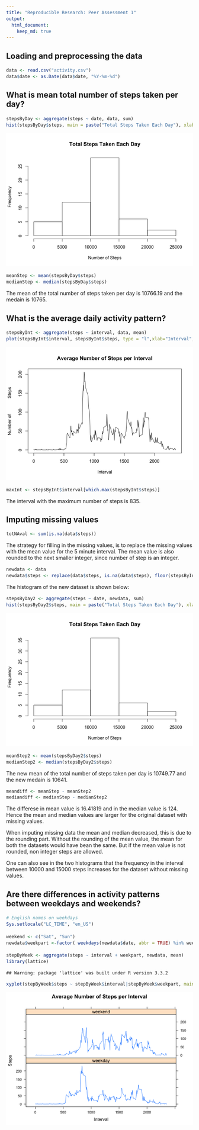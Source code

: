 ```yaml
---
title: "Reproducible Research: Peer Assessment 1"
output: 
  html_document:
    keep_md: true
---
```



## Loading and preprocessing the data

```r
data <- read.csv("activity.csv")
data$date <- as.Date(data$date, "%Y-%m-%d")
```


## What is mean total number of steps taken per day?

```r
stepsByDay <- aggregate(steps ~ date, data, sum)
hist(stepsByDay$steps, main = paste("Total Steps Taken Each Day"), xlab="Number of Steps")
```

![](PA1_template_files/figure-html/unnamed-chunk-1-1.png)<!-- -->

```r
meanStep <- mean(stepsByDay$steps)
medianStep <- median(stepsByDay$steps)
```

The mean of the total number of steps taken per day is 10766.19 and the medain is 10765.

## What is the average daily activity pattern?

```r
stepsByInt <- aggregate(steps ~ interval, data, mean)
plot(stepsByInt$interval, stepsByInt$steps, type = "l",xlab="Interval", ylab="Number of             Steps", main="Average Number of Steps per Interval")
```

![](PA1_template_files/figure-html/unnamed-chunk-2-1.png)<!-- -->

```r
maxInt <- stepsByInt$interval[which.max(stepsByInt$steps)]
```

The interval with the maximum number of steps is 835.

## Imputing missing values

```r
totNAval <- sum(is.na(data$steps))
```

The strategy for filling in the missing values, is to replace the missing values with the mean value for the  5 minute interval. The mean value is also rounded to the next smaller integer, since number of step is an integer.


```r
newdata <- data
newdata$steps <- replace(data$steps, is.na(data$steps), floor(stepsByInt$steps))
```

The histogram of the new dataset is shown below:


```r
stepsByDay2 <- aggregate(steps ~ date, newdata, sum)
hist(stepsByDay2$steps, main = paste("Total Steps Taken Each Day"), xlab="Number of Steps")
```

![](PA1_template_files/figure-html/unnamed-chunk-5-1.png)<!-- -->

```r
meanStep2 <- mean(stepsByDay2$steps)
medianStep2 <- median(stepsByDay2$steps)
```
The new mean of the total number of steps taken per day is 10749.77 and the new medain is 10641.


```r
meandiff <- meanStep - meanStep2
mediandiff <- medianStep - medianStep2
```

The differese in mean value is 16.41819 and in the median value is 124. Hence the mean and median values are larger for the original dataset with missing values.

When imputing missing data the mean and median decreased, this is due to the rounding part. Without the rounding of the mean value, the mean for both the datasets would have bean the same. But if the  mean value is not rounded, non integer steps are allowed.

One can also see in the two histograms that the frequency in the interval between 10000 and 15000 steps increases for the dataset without missing values.

## Are there differences in activity patterns between weekdays and weekends?

```r
# English names on weekdays
Sys.setlocale("LC_TIME", "en_US")

weekend <- c("Sat", "Sun")
newdata$weekpart <-factor( weekdays(newdata$date, abbr = TRUE) %in% weekend, labels=c("weekday", "weekend"))

stepByWeek <- aggregate(steps ~ interval + weekpart, newdata, mean)
library(lattice)
```

```
## Warning: package 'lattice' was built under R version 3.3.2
```

```r
xyplot(stepByWeek$steps ~ stepByWeek$interval|stepByWeek$weekpart, main="Average Number of Steps per Interval",xlab="Interval", ylab="Steps",layout=c(1,2), type="l")
```

![](PA1_template_files/figure-html/unnamed-chunk-7-1.png)<!-- -->
